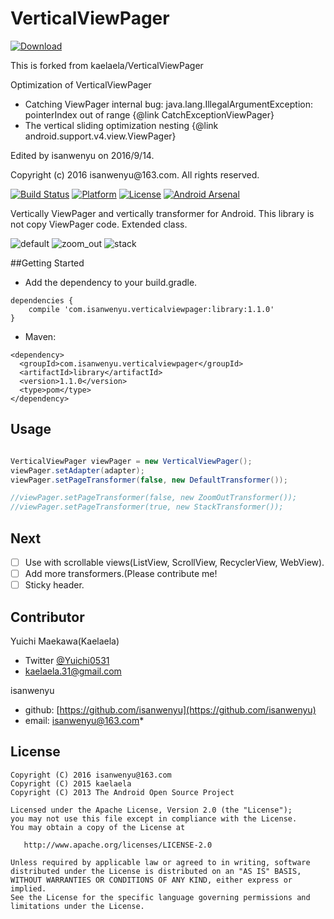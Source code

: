 VerticalViewPager
===
[ ![Download](https://api.bintray.com/packages/isanwenyu/maven/VerticalViewPager/images/download.svg) ](https://bintray.com/isanwenyu/maven/VerticalViewPager/_latestVersion)

This is forked from kaelaela/VerticalViewPager
 
Optimization of VerticalViewPager
  <ul>
     <li>Catching ViewPager internal bug: java.lang.IllegalArgumentException: pointerIndex out of range {@link CatchExceptionViewPager} </li>
     <li>The vertical sliding optimization nesting {@link android.support.v4.view.ViewPager}</li>
  </ul>
 Edited by isanwenyu on 2016/9/14.<p>
 Copyright (c) 2016 isanwenyu@163.com. All rights reserved.
 
 
[![Build Status](https://travis-ci.org/kaelaela/VerticalViewPager.svg)](https://travis-ci.org/kaelaela/VerticalViewPager)
[![Platform](http://img.shields.io/badge/platform-android-brightgreen.svg?style=flat)](http://developer.android.com/index.html)
[![License](https://img.shields.io/badge/license-Apache%202-blue.svg)](https://www.apache.org/licenses/LICENSE-2.0)
[![Android Arsenal](https://img.shields.io/badge/Android%20Arsenal-VerticalViewPager-green.svg?style=flat)](https://android-arsenal.com/details/1/2651)

Vertically ViewPager and vertically transformer for Android.
This library is not copy ViewPager code. Extended class.

![default](art/default.gif) ![zoom_out](art/zoom_out.gif) ![stack](art/stack.gif)

##Getting Started

 - Add the dependency to your build.gradle.
 
```
dependencies {
    compile 'com.isanwenyu.verticalviewpager:library:1.1.0'
}
```
- Maven:

```
<dependency>
  <groupId>com.isanwenyu.verticalviewpager</groupId>
  <artifactId>library</artifactId>
  <version>1.1.0</version>
  <type>pom</type>
</dependency>
```

## Usage

```java

VerticalViewPager viewPager = new VerticalViewPager();
viewPager.setAdapter(adapter);
viewPager.setPageTransformer(false, new DefaultTransformer());

//viewPager.setPageTransformer(false, new ZoomOutTransformer());
//viewPager.setPageTransformer(true, new StackTransformer());

```


## Next

- [ ] Use with scrollable views(ListView, ScrollView, RecyclerView, WebView).
- [ ] Add more transformers.(Please contribute me!
- [ ] Sticky header.

## Contributor

Yuichi Maekawa(Kaelaela)
* Twitter [@Yuichi0531](https://twitter.com/Yuichi0531)
* kaelaela.31@gmail.com

isanwenyu
* github: [https://github.com/isanwenyu](https://github.com/isanwenyu)
* email: [isanwenyu@163.com](isanwenyu@163.com)* 

License
-------
    Copyright (C) 2016 isanwenyu@163.com
    Copyright (C) 2015 kaelaela
    Copyright (C) 2013 The Android Open Source Project

    Licensed under the Apache License, Version 2.0 (the "License");
    you may not use this file except in compliance with the License.
    You may obtain a copy of the License at

       http://www.apache.org/licenses/LICENSE-2.0

    Unless required by applicable law or agreed to in writing, software
    distributed under the License is distributed on an "AS IS" BASIS,
    WITHOUT WARRANTIES OR CONDITIONS OF ANY KIND, either express or implied.
    See the License for the specific language governing permissions and
    limitations under the License.
